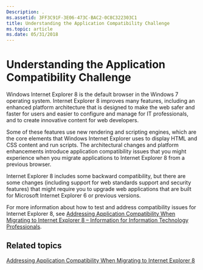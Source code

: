 ```yaml
---
Description: .
ms.assetid: 3FF3C91F-3E06-473C-BAC2-0C8C322303C1
title: Understanding the Application Compatibility Challenge
ms.topic: article
ms.date: 05/31/2018
---
```


# Understanding the Application Compatibility Challenge

Windows Internet Explorer 8 is the default browser in the Windows 7 operating system. Internet Explorer 8 improves many features, including an enhanced platform architecture that is designed to make the web safer and faster for users and easier to configure and manage for IT professionals, and to create innovative content for web developers.

Some of these features use new rendering and scripting engines, which are the core elements that Windows Internet Explorer uses to display HTML and CSS content and run scripts. The architectural changes and platform enhancements introduce application compatibility issues that you might experience when you migrate applications to Internet Explorer 8 from a previous browser.

Internet Explorer 8 includes some backward compatibility, but there are some changes (including support for web standards support and security features) that might require you to upgrade web applications that are built for Microsoft Internet Explorer 6 or previous versions.

For more information about how to test and address compatibility issues for Internet Explorer 8, see [Addressing Application Compatibility When Migrating to Internet Explorer 8 – Information for Information Technology Professionals](https://technet.microsoft.com/library/ff955640(WS.10).aspx).

## Related topics

<dl> <dt>

[Addressing Application Compatibility When Migrating to Internet Explorer 8](addressing-application-compatibility-when-migrating-to-internet-explorer-8.md)
</dt> </dl>

 

 



